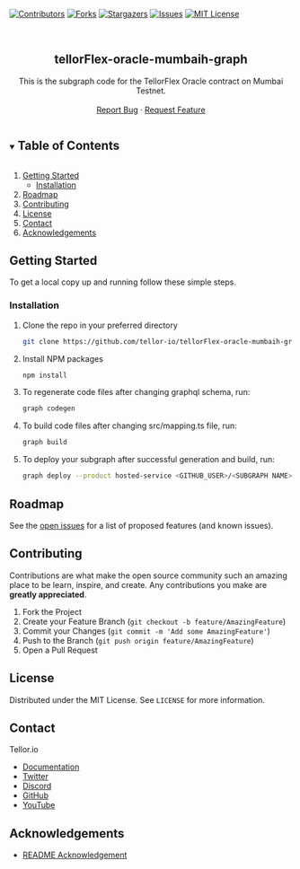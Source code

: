 <!--
*** Thanks for checking out the Best-README-Template. If you have a suggestion
*** that would make this better, please fork the repo and create a pull request
*** or simply open an issue with the tag "enhancement".
*** Thanks again! Now go create something AMAZING! :D
***
***
***
*** To avoid retyping too much info. Do a search and replace for the following:
*** github_username, repo_name, twitter_handle, email, project_title, project_description
-->



<!-- PROJECT SHIELDS -->
<!--
*** I'm using markdown "reference style" links for readability.
*** Reference links are enclosed in brackets [ ] instead of parentheses ( ).
*** See the bottom of this document for the declaration of the reference variables
*** for contributors-url, forks-url, etc. This is an optional, concise syntax you may use.
*** https://www.markdownguide.org/basic-syntax/#reference-style-links
-->
[![Contributors][contributors-shield]][contributors-url]
[![Forks][forks-shield]][forks-url]
[![Stargazers][stars-shield]][stars-url]
[![Issues][issues-shield]][issues-url]
[![MIT License][license-shield]][license-url]


<!-- PROJECT LOGO -->
<br />
<p align="center">
  <h2 align="center">tellorFlex-oracle-mumbaih-graph</h2>

  <p align="center">
    This is the subgraph code for the TellorFlex Oracle contract on Mumbai Testnet.
    <br />
    <br />
    <a href="https://github.com/tellor-io/tellorFlex-oracle-mumbaih-graph/issues">Report Bug</a>
    ·
    <a href="https://github.com/tellor-io/tellorFlex-oracle-mumbaih-graph/issues">Request Feature</a>
  </p>
</p>



<!-- TABLE OF CONTENTS -->
<details open="open">
  <summary><h2 style="display: inline-block">Table of Contents</h2></summary>
  <ol>
    <li>
      <a href="#getting-started">Getting Started</a>
      <ul>
        <li><a href="#installation">Installation</a></li>
      </ul>
    </li>
    <li><a href="#roadmap">Roadmap</a></li>
    <li><a href="#contributing">Contributing</a></li>
    <li><a href="#license">License</a></li>
    <li><a href="#contact">Contact</a></li>
    <li><a href="#acknowledgements">Acknowledgements</a></li>
  </ol>
</details>



<!-- GETTING STARTED -->
## Getting Started

To get a local copy up and running follow these simple steps.

### Installation

1. Clone the repo in your preferred directory
   ```sh
   git clone https://github.com/tellor-io/tellorFlex-oracle-mumbaih-graph.git
   ```
2. Install NPM packages
   ```sh
   npm install
   ```
3. To regenerate code files after changing graphql schema, run:
   ```sh
   graph codegen
   ```
4. To build code files after changing src/mapping.ts file, run:
   ```sh
   graph build
   ```
5. To deploy your subgraph after successful generation and build, run:
   ```sh
   graph deploy --product hosted-service <GITHUB_USER>/<SUBGRAPH NAME>
   ```


<!-- ROADMAP -->
## Roadmap

See the [open issues](https://github.com/tellor-io/tellorFlex-oracle-mumbaih-graph/issues) for a list of proposed features (and known issues).

<!-- CONTRIBUTING -->
## Contributing

Contributions are what make the open source community such an amazing place to be learn, inspire, and create. Any contributions you make are **greatly appreciated**.

1. Fork the Project
2. Create your Feature Branch (`git checkout -b feature/AmazingFeature`)
3. Commit your Changes (`git commit -m 'Add some AmazingFeature'`)
4. Push to the Branch (`git push origin feature/AmazingFeature`)
5. Open a Pull Request

<!-- LICENSE -->
## License

Distributed under the MIT License. See `LICENSE` for more information.

<!-- CONTACT -->
## Contact

Tellor.io 
- [Documentation](https://docs.tellor.io/tellor/)
- [Twitter](https://twitter.com/WeAreTellor)
- [Discord](https://discord.gg/NP7fmzr5)
- [GitHub](https://github.com/tellor-io)
- [YouTube](https://www.youtube.com/tellor)

<!-- ACKNOWLEDGEMENTS -->

## Acknowledgements

* [README Acknowledgement](https://github.com/othneildrew/Best-README-Template)

<!-- MARKDOWN LINKS & IMAGES -->
<!-- https://www.markdownguide.org/basic-syntax/#reference-style-links -->
[contributors-shield]: https://img.shields.io/github/contributors/tellor-io/tellorFlex-oracle-mumbaih-graph.svg?style=for-the-badge
[contributors-url]: https://github.com/tellor-io/tellorFlex-oracle-mumbaih-graph/graphs/contributors
[forks-shield]: https://img.shields.io/github/forks/tellor-io/tellorFlex-oracle-mumbaih-graph.svg?style=for-the-badge
[forks-url]: https://github.com/tellor-io/tellorFlex-oracle-mumbaih-graph/network/members
[stars-shield]: https://img.shields.io/github/stars/tellor-io/tellorFlex-oracle-mumbaih-graph.svg?style=for-the-badge
[stars-url]: https://github.com/tellor-io/tellorFlex-oracle-mumbaih-graph/stargazers
[issues-shield]: https://img.shields.io/github/issues/tellor-io/tellorFlex-oracle-mumbaih-graph.svg?style=for-the-badge
[issues-url]: https://github.com/tellor-io/tellorFlex-oracle-mumbaih-graph/issues
[license-shield]: https://img.shields.io/github/license/tellor-io/tellorFlex-oracle-mumbaih-graph.svg?style=for-the-badge
[license-url]: https://github.com/tellor-io/tellorFlex-oracle-mumbaih-graph/blob/main/LICENSE.txt

